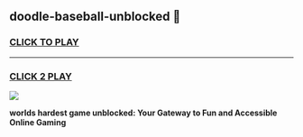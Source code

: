 
## doodle-baseball-unblocked 👋
<h3>
<a href="https://premium.freeplayer.one?title=doodle-baseball-unblocked&ref=14F">CLICK TO PLAY</a></h3>
<hr>

<h3>
<a href="https://premium.freeplayer.one?title=doodle-baseball-unblocked&ref=14F">CLICK 2 PLAY</a>
  
</h3>

<a href="https://premium.freeplayer.one?title=doodle-baseball-unblocked&ref=12F/"><img src="https://clearcache.store/games.png"></a>


**worlds hardest game unblocked: Your Gateway to Fun and Accessible Online Gaming**
